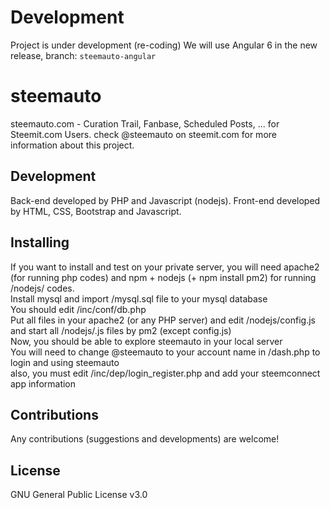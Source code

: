 # Development
Project is under development (re-coding)
We will use Angular 6 in the new release, branch: `steemauto-angular`
  
# steemauto
steemauto.com - Curation Trail, Fanbase, Scheduled Posts, ... for Steemit.com Users.
check @steemauto on steemit.com for more information about this project.

## Development
Back-end developed by PHP and Javascript (nodejs).
Front-end developed by HTML, CSS, Bootstrap and Javascript.

## Installing
If you want to install and test on your private server, you will need apache2 (for running php codes)
and npm + nodejs (+ npm install pm2) for running /nodejs/ codes.  
Install mysql and import /mysql.sql file to your mysql database  
You should edit /inc/conf/db.php  
Put all files in your apache2 (or any PHP server) and edit /nodejs/config.js and start all /nodejs/.js files by pm2 (except config.js)  
Now, you should be able to explore steemauto in your local server  
You will need to change @steemauto to your account name in /dash.php to login and using steemauto  
also, you must edit /inc/dep/login_register.php and add your steemconnect app information  

## Contributions
Any contributions (suggestions and developments) are welcome!

## License
GNU General Public License v3.0
